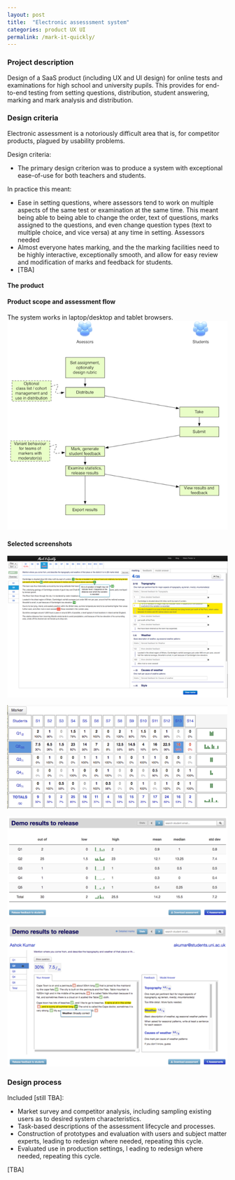 ```yaml
---
layout: post
title:  "Electronic assesssment system"
categories: product UX UI 
permalink: /mark-it-quickly/
---
```

### Project description 

Design of a SaaS product (including UX and UI design) for online tests and examinations for 
high school and university pupils. This provides for end-to-end testing from setting questions,
distribution, student answering, marking and mark analysis and distribution.

### Design criteria

Electronic assessment is a notoriously difficult area that is, for competitor products,
plagued by usability problems.

Design criteria:
* The primary design criterion was to produce a system with exceptional 
 ease-of-use for both teachers and students. 
 
In practice this meant:
* Ease in setting questions, where assessors tend to work on multiple aspects of the same
 test or examination at the same time. 
 This meant being able to being able to change the order, text of questions, marks 
 assigned to the questions, and even change question types (text to multiple choice, and vice versa)
 at any time in setting. Assessors needed 
* Almost everyone hates marking, and the the marking facilities need to be highly 
 interactive, exceptionally smooth, and allow for 
 easy review and modification of marks and feedback for students.
* \[TBA\]

#### The product

#### Product scope and assessment flow 

The system works in laptop/desktop and tablet browsers.
![Overall SaaS flow](/assets/images/miqly/overall-miqly-flow.png)

#### Selected screenshots


![Overall SaaS flow](/assets/images/miqly/miqly-marker.png)

![Overall SaaS flow](/assets/images/miqly/overview.png)

![Overall SaaS flow](/assets/images/miqly/cohort-overview.png)

![Overall SaaS flow](/assets/images/miqly/results-view.png)


### Design process

Included \[still TBA\]:
* Market survey and competitor analysis, including sampling existing users
 as to desired system characteristics.
* Task-based descriptions of the assessment lifecycle and processes. 
* Construction of prototypes and evaluation with users and subject matter experts, 
 leading to redesign where needed, repeating this cycle.
* Evaluated use in production settings, l
 eading to redesign where needed, repeating this cycle.

\[TBA\]
